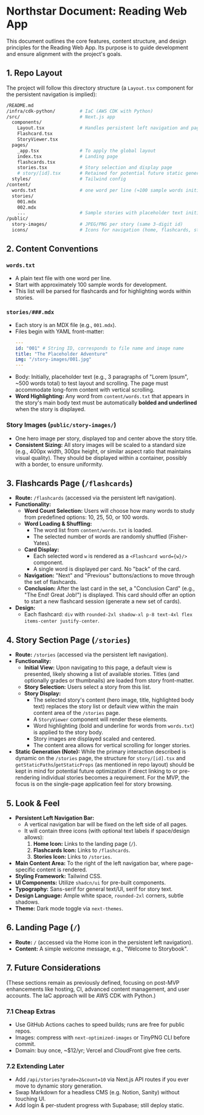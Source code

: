 # Northstar Document: Reading Web App

This document outlines the core features, content structure, and design principles for the Reading Web App. Its purpose is to guide development and ensure alignment with the project's goals.

## 1. Repo Layout

The project will follow this directory structure (a `Layout.tsx` component for the persistent navigation is implied):

```bash
/README.md
/infra/cdk-python/         # IaC (AWS CDK with Python)
/src/                      # Next.js app
  components/
    Layout.tsx             # Handles persistent left navigation and page content
    Flashcard.tsx
    StoryViewer.tsx
  pages/
    _app.tsx               # To apply the global layout
    index.tsx              # Landing page
    flashcards.tsx
    stories.tsx            # Story selection and display page
    # story/[id].tsx       # Retained for potential future static generation of individual stories if needed
  styles/                  # Tailwind config
/content/
  words.txt                # one word per line (≈100 sample words initially)
  stories/
    001.mdx
    002.mdx
    ...                    # Sample stories with placeholder text initially
/public/
  story-images/            # JPEG/PNG per story (same 3-digit id)
  icons/                   # Icons for navigation (home, flashcards, stories)
```

## 2. Content Conventions

### `words.txt`
- A plain text file with one word per line.
- Start with approximately 100 sample words for development.
- This list will be parsed for flashcards and for highlighting words within stories.

### `stories/###.mdx`
- Each story is an MDX file (e.g., `001.mdx`).
- Files begin with YAML front-matter:
  ```yaml
  ---
  id: "001" # String ID, corresponds to file name and image name
  title: "The Placeholder Adventure"
  img: "/story-images/001.jpg"
  ---
  ```
- Body: Initially, placeholder text (e.g., 3 paragraphs of "Lorem Ipsum", ~500 words total) to test layout and scrolling. The page must accommodate long-form content with vertical scrolling.
- **Word Highlighting:** Any word from `content/words.txt` that appears in the story's main body text must be automatically **bolded and underlined** when the story is displayed.

### Story Images (`public/story-images/`)
- One hero image per story, displayed top and center above the story title.
- **Consistent Sizing:** All story images will be scaled to a standard size (e.g., 400px width, 300px height, or similar aspect ratio that maintains visual quality). They should be displayed within a container, possibly with a border, to ensure uniformity.

## 3. Flashcards Page (`/flashcards`)

- **Route:** `/flashcards` (accessed via the persistent left navigation).
- **Functionality:**
    - **Word Count Selection:** Users will choose how many words to study from predefined options: 10, 25, 50, or 100 words.
    - **Word Loading & Shuffling:**
        - The word list from `content/words.txt` is loaded.
        - The selected number of words are randomly shuffled (Fisher-Yates).
    - **Card Display:**
        - Each selected word `w` is rendered as a `<Flashcard word={w}/>` component.
        - A single word is displayed per card. No "back" of the card.
    - **Navigation:** "Next" and "Previous" buttons/actions to move through the set of flashcards.
    - **Conclusion:** After the last card in the set, a "Conclusion Card" (e.g., "The End! Great Job!") is displayed. This card should offer an option to start a new flashcard session (generate a new set of cards).
- **Design:**
    - Each flashcard: `div` with `rounded-2xl shadow-xl p-8 text-4xl flex items-center justify-center`.

## 4. Story Section Page (`/stories`)

- **Route:** `/stories` (accessed via the persistent left navigation).
- **Functionality:**
    - **Initial View:** Upon navigating to this page, a default view is presented, likely showing a list of available stories. Titles (and optionally grades or thumbnails) are loaded from story front-matter.
    - **Story Selection:** Users select a story from this list.
    - **Story Display:**
        - The selected story's content (hero image, title, highlighted body text) replaces the story list or default view within the main content area of the `/stories` page.
        - A `StoryViewer` component will render these elements.
        - Word highlighting (bold and underline for words from `words.txt`) is applied to the story body.
        - Story images are displayed scaled and centered.
        - The content area allows for vertical scrolling for longer stories.
- **Static Generation (Note):** While the primary interaction described is dynamic on the `/stories` page, the structure for `story/[id].tsx` and `getStaticPaths`/`getStaticProps` (as mentioned in repo layout) should be kept in mind for potential future optimization if direct linking to or pre-rendering individual stories becomes a requirement. For the MVP, the focus is on the single-page application feel for story browsing.

## 5. Look & Feel

- **Persistent Left Navigation Bar:**
    - A vertical navigation bar will be fixed on the left side of all pages.
    - It will contain three icons (with optional text labels if space/design allows):
        1.  **Home Icon:** Links to the landing page (`/`).
        2.  **Flashcards Icon:** Links to `/flashcards`.
        3.  **Stories Icon:** Links to `/stories`.
- **Main Content Area:** To the right of the left navigation bar, where page-specific content is rendered.
- **Styling Framework:** Tailwind CSS.
- **UI Components:** Utilize `shadcn/ui` for pre-built components.
- **Typography:** Sans-serif for general text/UI, serif for story text.
- **Design Language:** Ample white space, `rounded-2xl` corners, subtle shadows.
- **Theme:** Dark mode toggle via `next-themes`.

## 6. Landing Page (`/`)

- **Route:** `/` (accessed via the Home icon in the persistent left navigation).
- **Content:** A simple welcome message, e.g., "Welcome to Storybook".

## 7. Future Considerations

(These sections remain as previously defined, focusing on post-MVP enhancements like hosting, CI, advanced content management, and user accounts. The IaC approach will be AWS CDK with Python.)

### 7.1 Cheap Extras
- Use GitHub Actions caches to speed builds; runs are free for public repos.
- Images: compress with `next-optimized-images` or TinyPNG CLI before commit.
- Domain: buy once, ~$12/yr; Vercel and CloudFront give free certs.

### 7.2 Extending Later
- Add `/api/stories?grade=2&count=10` via Next.js API routes if you ever move to dynamic story generation.
- Swap Markdown for a headless CMS (e.g. Notion, Sanity) without touching UI.
- Add login & per-student progress with Supabase; still deploy static. 